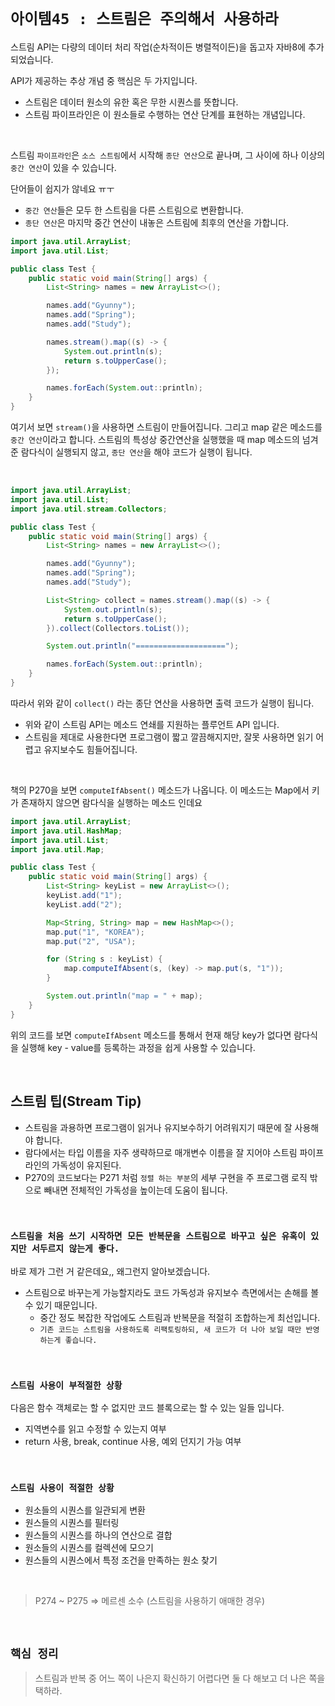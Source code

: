 # `아이템45 : 스트림은 주의해서 사용하라`

스트림 API는 다량의 데이터 처리 작업(순차적이든 병렬적이든)을 돕고자 자바8에 추가되었습니다. 

API가 제공하는 추상 개념 중 핵심은 두 가지입니다. 

- 스트림은 데이터 원소의 유한 혹은 무한 시퀀스를 뜻합니다. 
- 스트림 파이프라인은 이 원소들로 수행하는 연산 단계를 표현하는 개념입니다.

<br>

스트림 `파이프라인`은 `소스 스트림`에서 시작해 `종단 연산`으로 끝나며, 그 사이에 하나 이상의 `중간 연산`이 있을 수 있습니다. 

단어들이 쉽지가 않네요 ㅠㅜ

- `중간 연산`들은 모두 한 스트림을 다른 스트림으로 변환합니다.
- `종단 연산`은 마지막 중간 연산이 내놓은 스트림에 최후의 연산을 가합니다. 


```java
import java.util.ArrayList;
import java.util.List;

public class Test {
    public static void main(String[] args) {
        List<String> names = new ArrayList<>();

        names.add("Gyunny");
        names.add("Spring");
        names.add("Study");

        names.stream().map((s) -> {
            System.out.println(s);
            return s.toUpperCase();
        });

        names.forEach(System.out::println);
    }
}
```

여기서 보면 `stream()`을 사용하면 스트림이 만들어집니다. 그리고 map 같은 메소드를 `중간 연산`이라고 합니다. 
스트림의 특성상 중간연산을 실행했을 때 map 메소드의 넘겨준 람다식이 실행되지 않고, 
`종단 연산`을 해야 코드가 실행이 됩니다. 

<br>

```java
import java.util.ArrayList;
import java.util.List;
import java.util.stream.Collectors;

public class Test {
    public static void main(String[] args) {
        List<String> names = new ArrayList<>();

        names.add("Gyunny");
        names.add("Spring");
        names.add("Study");

        List<String> collect = names.stream().map((s) -> {
            System.out.println(s);
            return s.toUpperCase();
        }).collect(Collectors.toList());

        System.out.println("====================");

        names.forEach(System.out::println);
    }
}
```

따라서 위와 같이 `collect()` 라는 종단 연산을 사용하면 출력 코드가 실행이 됩니다. 

- 위와 같이 스트림 API는 메소드 연쇄를 지원하는 플루언트 API 입니다.
- 스트림을 제대로 사용한다면 프로그램이 짧고 깔끔해지지만, 잘못 사용하면 읽기 어렵고 유지보수도 힘들어집니다. 

<br>

책의 P270을 보면 `computeIfAbsent()` 메소드가 나옵니다. 이 메소드는 Map에서 키가 존재하지 않으면 람다식을 실행하는 메소드 인데요

```java
import java.util.ArrayList;
import java.util.HashMap;
import java.util.List;
import java.util.Map;

public class Test {
    public static void main(String[] args) {
        List<String> keyList = new ArrayList<>();
        keyList.add("1");
        keyList.add("2");

        Map<String, String> map = new HashMap<>();
        map.put("1", "KOREA");
        map.put("2", "USA");

        for (String s : keyList) {
            map.computeIfAbsent(s, (key) -> map.put(s, "1"));
        }

        System.out.println("map = " + map);
    }
}
```

위의 코드를 보면 `computeIfAbsent` 메소드를 통해서 현재 해당 key가 없다면 람다식을 실행해 key - value를 등록하는 과정을 쉽게 사용할 수 있습니다. 

<br>

## 스트림 팁(Stream Tip)

- 스트림을 과용하면 프로그램이 읽거나 유지보수하기 어려워지기 때문에 잘 사용해야 합니다. 
- 람다에서는 타입 이름을 자주 생략하므로 매개변수 이름을 잘 지어야 스트림 파이프라인의 가독성이 유지된다. 
- P270의 코드보다는 P271 처럼 `정렬 하는 부분`의 세부 구현을 주 프로그램 로직 밖으로 빼내면 전체적인 가독성을 높이는데 도움이 됩니다. 

<br>

### `스트림을 처음 쓰기 시작하면 모든 반복문을 스트림으로 바꾸고 싶은 유혹이 있지만 서두르지 않는게 좋다.`

바로 제가 그런 거 같은데요,, 왜그런지 알아보겠습니다. 

- 스트림으로 바꾸는게 가능할지라도 코드 가독성과 유지보수 측면에서는 손해를 볼 수 있기 때문입니다. 
    - 중간 정도 복잡한 작업에도 스트림과 반복문을 적절히 조합하는게 최선입니다. 
    - `기존 코드는 스트림을 사용하도록 리팩토링하되, 새 코드가 더 나아 보일 때만 반영하는게 좋습니다.`
    
<br>

### `스트림 사용이 부적절한 상황`

다음은 함수 객체로는 할 수 없지만 코드 블록으로는 할 수 있는 일들 입니다. 

- 지역변수를 읽고 수정할 수 있는지 여부
- return 사용, break, continue 사용, 예외 던지기 가능 여부

<br>

### `스트림 사용이 적절한 상황`

- 원소들의 시퀀스를 일관되게 변환
- 원스들의 시퀀스를 필터링
- 원스들의 시퀀스를 하나의 연산으로 결합
- 원소들의 시퀀스를 컬렉션에 모으기
- 원스들의 시퀀스에서 특정 조건을 만족하는 원소 찾기

<br>

> P274 ~ P275 => 메르센 소수 (스트림을 사용하기 애매한 경우)

<br>

## `핵심 정리`

> 스트림과 반복 중 어느 쪽이 나은지 확신하기 어렵다면 둘 다 해보고 더 나은 쪽을 택하라.

